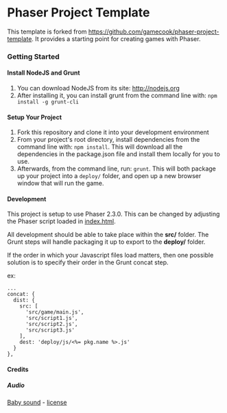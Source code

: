# Phaser Project Template

This template is forked from https://github.com/gamecook/phaser-project-template. It provides a starting point for creating games with Phaser.

### Getting Started

#### Install NodeJS and Grunt

1. You can download NodeJS from its site: http://nodejs.org
2. After installing it, you can install grunt from the command line with: `npm install -g grunt-cli`

#### Setup Your Project

1. Fork this repository and clone it into your development environment
2. From your project's root directory, install dependencies from the command line with: `npm install`. This will download all the dependencies in the package.json file and install them locally for you to use.
3. Afterwards, from the command line, run: `grunt`. This will both package up your project into a `deploy/` folder, and open up a new browser window that will run the game.

#### Development

This project is setup to use Phaser 2.3.0. This can be changed by adjusting the Phaser script loaded in [index.html](https://github.com/DoSomethingGames/phaser-project-template/blob/master/src/index.html#L8).

All development should be able to take place within the **src/** folder. The Grunt steps will handle packaging it up to export to the **deploy/** folder.

If the order in which your Javascript files load matters, then one possible solution is to specify their order in the Grunt concat step.

ex:
```
...
concat: {
  dist: {
    src: [
      'src/game/main.js',
      'src/script1.js',
      'src/script2.js',
      'src/script3.js'
    ],
    dest: 'deploy/js/<%= pkg.name %>.js'
  }
},
```

#### Credits

##### Audio

[Baby sound](http://www.freesound.org/people/Robinhood76/sounds/75697/) - [license](http://creativecommons.org/licenses/by-nc/3.0/legalcode)